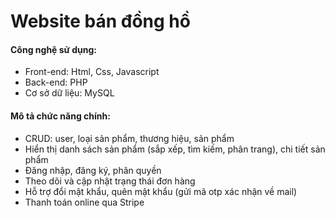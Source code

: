 # Website bán đồng hồ

#### Công nghệ sử dụng:

- Front-end: Html, Css, Javascript
- Back-end: PHP
- Cơ sở dữ liệu: MySQL

#### Mô tả chức năng chính:

- CRUD: user, loại sản phẩm, thương hiệu, sản phẩm
- Hiển thị danh sách sản phẩm (sắp xếp, tìm kiếm, phân trang), chi tiết sản phẩm
- Đăng nhập, đăng ký, phân quyền
- Theo dõi và cập nhật trạng thái đơn hàng
- Hỗ trợ đổi mật khẩu, quên mật khẩu (gửi mã otp xác nhận về mail)
- Thanh toán online qua Stripe
